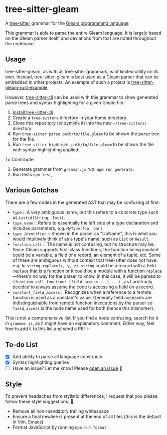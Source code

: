 tree-sitter-gleam
=================

A [tree-sitter] grammar for the [Gleam programming language]

[tree-sitter]: https://tree-sitter.github.io
[Gleam programming language]: https://gleam.run

This grammar is able to parse the entire Gleam language. It is largely based
on the Gleam parser itself, and deviations from that are noted throughout the
codebase.

Usage
-----

tree-sitter-gleam, as with all tree-sitter grammars, is of limited utility on
its own. Instead, tree-sitter-gleam is best used as a Gleam parser that can be
embedded in other projects. An example of such a project is [tree-sitter-gleam-rust-example].

However, [tree-sitter-cli] can be used with this grammar to show generated parse
trees and syntax highlighting for a given Gleam file.

1. [Install tree-sitter-cli]
2. Create a `tree-sitters` directory in your home directory.
3. Clone this repository (or symlink it) into the new `~/tree-sitters/`
   directory.
4. Run `tree-sitter parse path/to/file.gleam` to be shown the parse tree for the
   file.
5. Run `tree-sitter highlight path/to/file.gleam` to be shown the file with
   syntax highlighting applied.

[tree-sitter-gleam-rust-example]: https://github.com/J3RN/tree-sitter-gleam-rust-example
[tree-sitter-cli]: https://github.com/tree-sitter/tree-sitter/blob/master/cli/README.md
[Install tree-sitter-cli]: https://github.com/tree-sitter/tree-sitter/blob/master/cli/README.md#installation

To Contribute:

1. Generate grammar from `grammar.js` run: `npm run generate`.
2. Run tests `npm test`,

Various Gotchas
---------------

There are a few nodes in the generated AST that may be confusing at first:

- `type` :: A very ambiguous name, but this refers to a concrete type such as
  `List(#(String, Int))`.
- `type_name` :: Refers to essentially the left side of a type declaration and
  includes parameters, e.g. `MyType(foo, bar)`.
- `type_identifier` :: Known in the parser as "UpName", this is what you would
  intuitively think of as a type's name, such as `List` or `Result`.
- `function_call` :: The name is not confusing, but its structure may be. Since
  Gleam supports first-class functions, the function being invoked could be a
  variable, a field of a record, an element of a tuple, etc. Some of these are
  ambiguous without context that tree-sitter does not have. e.g.
  In `string.replace(x, y, z)`, `string` could be a record with a field
  `replace` that is a function or it could be a module with a function `replace`
  —there's no way for the parser to know. In this case, it will be parsed to
  `(function_call function: (field_access ...) ...)` , as I arbitrarily decided
  to always assume the code is accessing a field on a record.
- `constant_field_access` :: Recognizes when a reference to a remote function is
  used as a constant's value. Generally field accesses are indistinguishable
  from remote function invocations by the parser so `field_access` is the node
  name used for both (hence this misnomer).

This is not a comprehensive list. If you find a node confusing, search for it
in `grammar.js`, as it might have an explanatory comment. Either way, feel free
to add it to this list and send a PR! ✨

To-do List
----------

- [x] Add ability to parse all language constructs
- [x] Syntax highlighting queries
- [ ] Have an issue? Let me know! Please [open an issue] 💁

[open an issue]: https://github.com/J3RN/tree-sitter-gleam/issues/new

Style
-----

To prevent headaches from stylistic differences, I request that you please
follow these style suggestions. 🙏

- Remove all non-mandatory trailing whitespace
- Ensure a final newline is present at the end of all files (this is the default
  in Vim, Emacs)
- Format JavaScript by running `npm run format`
